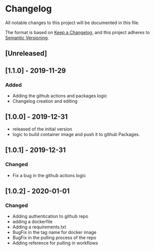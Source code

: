 # Changelog

All notable changes to this project will be documented in this file.

The format is based on [Keep a Changelog](https://keepachangelog.com/en/1.0.0/),
and this project adheres to [Semantic Versioning](https://semver.org/spec/v2.0.0.html).

## [Unreleased]

## [1.1.0] - 2019-11-29

### Added

- Adding the github actions and packages logic
- Changelog creation and editing

## [1.0.0] - 2019-12-31

- released of the initial version
- logic to build container image and push it to github Packages.

## [1.0.1] - 2019-12-31

### Changed

- Fix a bug in the github actions logic

## [1.0.2] - 2020-01-01

### Changed 

- Adding authentication to github repo
- adding a dockerfile
- Adding a requirements.txt
- BugFix in the tag name for docker image
- BugFix in the pulling process of the repo
- Adding reference for pulling in workflows
